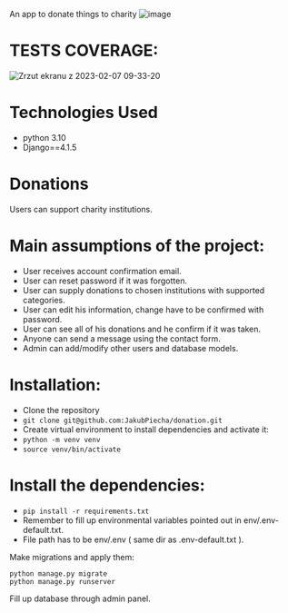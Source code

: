 An app to donate things to charity
![image](https://user-images.githubusercontent.com/114153071/216968039-c42a74a3-b5c3-46ae-ad32-a5955ee83ff1.png)


# TESTS COVERAGE:

![Zrzut ekranu z 2023-02-07 09-33-20](https://user-images.githubusercontent.com/114153071/217201065-04cb1093-b382-446b-a1ed-8bb65fc2fce0.png)




# Technologies Used

- python 3.10
- Django==4.1.5


# Donations
Users can support charity institutions.

# Main assumptions of the project:
* User receives account confirmation email.
* User can reset password if it was forgotten.
* User can supply donations to chosen institutions with supported categories.
* User can edit his information, change have to be confirmed with password.
* User can see all of his donations and he confirm if it was taken.
* Anyone can send a message using the contact form.
* Admin can add/modify other users and database models.
# Installation:
- Clone the repository
- `git clone git@github.com:JakubPiecha/donation.git`
- Create virtual environment to install dependencies and activate it:
- `python -m venv venv`
- `source venv/bin/activate`
# Install the dependencies:
- `pip install -r requirements.txt`
- Remember to fill up environmental variables pointed out in env/.env-default.txt.
- File path has to be env/.env ( same dir as .env-default.txt ).

Make migrations and apply them:
```
python manage.py migrate
python manage.py runserver
```

Fill up database through admin panel.



